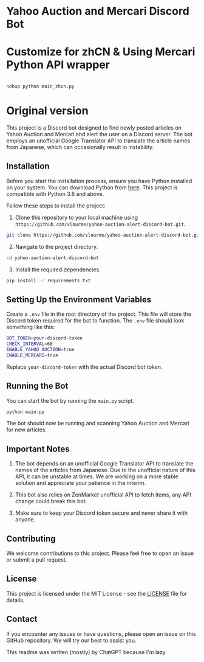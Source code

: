 # Yahoo Auction and Mercari Discord Bot

# Customize for zhCN & Using Mercari Python API wrapper

```python

nohup python main_zhcn.py

```


# Original version
This project is a Discord bot designed to find newly posted articles on Yahoo Auction and Mercari and alert the user on a Discord server. The bot employs an unofficial Google Translator API to translate the article names from Japanese, which can occasionally result in instability.

## Installation

Before you start the installation process, ensure you have Python installed on your system. You can download Python from [here](https://www.python.org/downloads/). This project is compatible with Python 3.8 and above.

Follow these steps to install the project:

1. Clone this repository to your local machine using `https://github.com/vlourme/yahoo-auction-alert-discord-bot.git`.

```bash
git clone https://github.com/vlourme/yahoo-auction-alert-discord-bot.git
```

2. Navigate to the project directory.

```bash
cd yahoo-auction-alert-discord-bot
```

3. Install the required dependencies.

```bash
pip install -r requirements.txt
```

## Setting Up the Environment Variables

Create a `.env` file in the root directory of the project. This file will store the Discord token required for the bot to function. The `.env` file should look something like this:

```bash
BOT_TOKEN=your-discord-token
CHECK_INTERVAL=60
ENABLE_YAHOO_AUCTION=true
ENABLE_MERCARI=true
```

Replace `your-discord-token` with the actual Discord bot token.

## Running the Bot

You can start the bot by running the `main.py` script.

```bash
python main.py
```

The bot should now be running and scanning Yahoo Auction and Mercari for new articles.

## Important Notes

1. The bot depends on an unofficial Google Translator API to translate the names of the articles from Japanese. Due to the unofficial nature of this API, it can be unstable at times. We are working on a more stable solution and appreciate your patience in the interim.

2. This bot also relies on ZenMarket unofficial API to fetch items, any API change could break this bot.

3. Make sure to keep your Discord token secure and never share it with anyone.

## Contributing

We welcome contributions to this project. Please feel free to open an issue or submit a pull request.

## License

This project is licensed under the MIT License - see the [LICENSE](LICENSE) file for details.

## Contact

If you encounter any issues or have questions, please open an issue on this GitHub repository. We will try our best to assist you.

This readme was written (mostly) by ChatGPT because I'm lazy.
